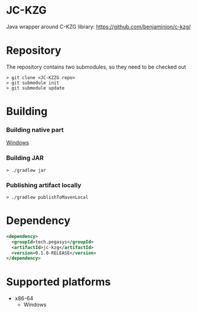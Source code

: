 # JC-KZG
Java wrapper around C-KZG library: 
https://github.com/benjaminion/c-kzg/

# Repository 
The repository contains two submodules, so they need to be checked out
```shell script
> git clone <JC-KZZG repo>
> git submodule init
> git submodule update
```
# Building

### Building native part
[Windows](doc/build-win.md)

### Building JAR 

```shell script
> ./gradlew jar
```

### Publishing artifact locally 
```shell script
> ./gradlew publishToMavenLocal
```

# Dependency 

```xml
<dependency>
  <groupId>tech.pegasys</groupId>
  <artifactId>jc-kzg</artifactId>
  <version>0.1.0-RELEASE</version>
</dependency>
```

# Supported platforms
- x86-64
  - Windows
